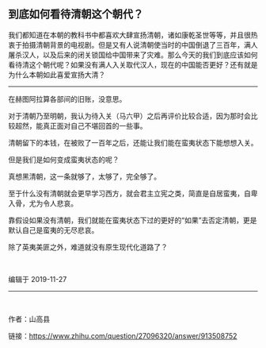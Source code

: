 ## 到底如何看待清朝这个朝代？

我们都知道在本朝的教科书中都喜欢大肆宣扬清朝，诸如康乾圣世等等，并且很热衷于拍摄清朝背景的电视剧。但是又有人说清朝使当时的中国倒退了三百年，满人屠杀汉人，以及后来的闭关锁国给中国带来了灾难。那么今天的我们到底应该如何看待清这个朝代呢？如果没有满人入关取代汉人，现在的中国能否更好？还有就是为什么本朝如此喜爱宣扬大清？

----

在赫图阿拉算各部间的旧账，没意思。

对于清朝乃至明朝，我认为待入关（马六甲）之后再评价比较合适，因为那时会比较超然，能真正面对自己不堪回首的一些事。

清朝留下的本钱，在被败了一百年之后，还能让我们能在蛮夷状态下能想想入关。

但是我们是如何变成蛮夷状态的呢？

真想黑清朝，这一条就够了，太够了，完全够了。

至于什么没有清朝就会更早学习西方，就会君主立宪之类，简直是自居蛮夷，自卑入骨，尤为令人悲哀。

靠假设如果没有清朝，我们就能在蛮夷状态下过的更好的“如果”去否定清朝，更是默认自己是蛮夷的无尽悲哀。

除了英夷美匪之外，难道就没有原生现代化道路了？

<br>

编辑于 2019-11-27


----

<br>

作者：山高县

链接：https://www.zhihu.com/question/27096320/answer/913508752
